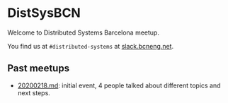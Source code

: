 # DistSysBCN

Welcome to Distributed Systems Barcelona meetup.

You find us at `#distributed-systems` at [slack.bcneng.net](slack.bcneng.net).

## Past meetups

- [20200218.md](20200218.md): initial event, 4 people talked about different topics and next steps.
